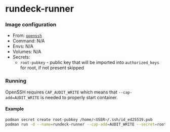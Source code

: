 # rundeck-runner
### Image configuration
* From: [`openssh`](../openssh/README.md)
* Command: N/A
* Envs: N/A
* Volumes: N/A
* Secrets:
    * `root-pubkey` - public key that will be imported into `authorized_keys` for root, if not present skipped

### Running
OpenSSH requires `CAP_AUDIT_WRITE` which means that `--cap-add=AUDIT_WRITE` is needed to properly start container.

#### Example
```bash
podman secret create root-pubkey /home/<USER>/.ssh/id_ed25519.pub
podman run -d --name=rundeck-runner --cap-add=AUDIT_WRITE --secret=root-pubkey,type=mount <REGISTRY_URL>/rundeck-runner:latest
```
